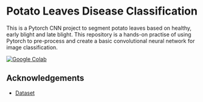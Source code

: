 
# Potato Leaves Disease Classification

This is a Pytorch CNN project to segment potato leaves based on healthy, early blight and late blight. This repository is a hands-on practise of using Pytorch to pre-process and create a basic convolutional neural network for image classification.






[![Google Colab](https://colab.research.google.com/assets/colab-badge.svg)](https://colab.research.google.com/drive/1DKZ8QADZL4cVgC0-MnSEWRSrKP2vlO9R?usp=sharing) 




## Acknowledgements

 - [Dataset](https://www.kaggle.com/datasets/rizwan123456789/potato-disease-leaf-datasetpld)

